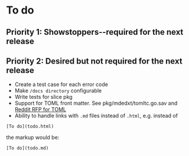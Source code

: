 # To do

## Priority 1: Showstoppers--required for the next release

## Priority 2: Desired but not required for the next release

* Create a test case for each error code
* Make `/docs directory` configurable
* Write tests for slice pkg
* Support for TOML front matter. See pkg/mdedxt/tomltc.go.sav and 
[Reddit RFP for TOML](https://www.reddit.com/r/golang/comments/pthh4p/paying_gig_for_foss_project_extending_the/)
* Ability to handle links with `.md` files instead of `.html`,
e.g. instead of

`[To do](todo.html)`

the markup would be:

`[To do](todo.md)`


